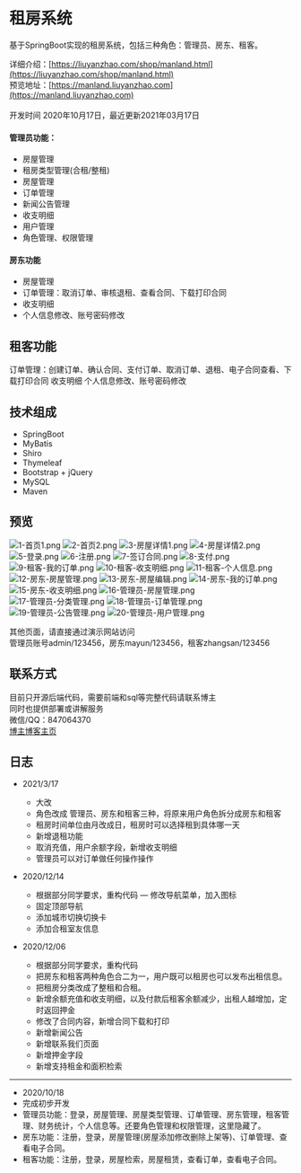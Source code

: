 # 租房系统
基于SpringBoot实现的租房系统，包括三种角色：管理员、房东、租客。


详细介绍：[https://liuyanzhao.com/shop/manland.html](https://liuyanzhao.com/shop/manland.html) <br/>
预览地址：[https://manland.liuyanzhao.com](https://manland.liuyanzhao.com)  <br/> <br/>
开发时间 2020年10月17日，最近更新2021年03月17日 <br/>


#### 管理员功能：
- 房屋管理
- 租房类型管理(合租/整租)
- 房屋管理
- 订单管理
- 新闻公告管理
- 收支明细
- 用户管理
- 角色管理、权限管理

#### 房东功能
- 房屋管理
- 订单管理：取消订单、审核退租、查看合同、下载打印合同
- 收支明细
- 个人信息修改、账号密码修改

## 租客功能
订单管理：创建订单、确认合同、支付订单、取消订单、退租、电子合同查看、下载打印合同
收支明细
个人信息修改、账号密码修改



## 技术组成
- SpringBoot
- MyBatis
- Shiro
- Thymeleaf
- Bootstrap + jQuery
- MySQL
- Maven


## 预览
![1-首页1.png](img/1-首页1.png)
![2-首页2.png](img/2-首页2.png)
![3-房屋详情1.png](img/3-房屋详情1.png)
![4-房屋详情2.png](img/4-房屋详情2.png)
![5-登录.png](img/5-登录.png)
![6-注册.png](img/6-注册.png)
![7-签订合同.png](img/7-签订合同.png)
![8-支付.png](img/8-支付.png)
![9-租客-我的订单.png](img/9-租客-我的订单.png)
![10-租客-收支明细.png](img/10-租客-收支明细.png)
![11-租客-个人信息.png](img/11-租客-个人信息.png)
![12-房东-房屋管理.png](img/12-房东-房屋管理.png)
![13-房东-房屋编辑.png](img/13-房东-房屋编辑.png)
![14-房东-我的订单.png](img/14-房东-我的订单.png)
![15-房东-收支明细.png](img/15-房东-收支明细.png)
![16-管理员-房屋管理.png](img/16-管理员-房屋管理.png)
![17-管理员-分类管理.png](img/17-管理员-分类管理.png)
![18-管理员-订单管理.png](img/18-管理员-订单管理.png)
![19-管理员-公告管理.png](img/19-管理员-公告管理.png)
![20-管理员-用户管理.png](img/20-管理员-用户管理.png)

其他页面，请直接通过演示网站访问 <br/>
管理员账号admin/123456，房东mayun/123456，租客zhangsan/123456


## 联系方式
目前只开源后端代码，需要前端和sql等完整代码请联系博主 <br/>
同时也提供部署或讲解服务  <br/>
微信/QQ：847064370 <br/>
[博主博客主页](https://liuyanzhao.com) <br/>

## 日志
- 2021/3/17
    - 大改
    - 角色改成 管理员、房东和租客三种，将原来用户角色拆分成房东和租客
    - 租房时间单位由月改成日，租房时可以选择租到具体哪一天
    - 新增退租功能
    - 取消充值，用户余额字段，新增收支明细
    - 管理员可以对订单做任何操作操作

- 2020/12/14
    - 根据部分同学要求，重构代码
    — 修改导航菜单，加入图标
    - 固定顶部导航
    - 添加城市切换切换卡
    - 添加合租室友信息
    
- 2020/12/06
    - 根据部分同学要求，重构代码
    - 把房东和租客两种角色合二为一，用户既可以租房也可以发布出租信息。 
    - 把租房分类改成了整租和合租。
    - 新增余额充值和收支明细，以及付款后租客余额减少，出租人越增加，定时返回押金
    - 修改了合同内容，新增合同下载和打印
    - 新增新闻公告
    - 新增联系我们页面
    - 新增押金字段
    - 新增支持租金和面积检索
<hr/>

- 2020/10/18
- 完成初步开发
- 管理员功能：登录，房屋管理、房屋类型管理、订单管理、房东管理，租客管理、财务统计，个人信息等。还要角色管理和权限管理，这里隐藏了。
- 房东功能：注册，登录，房屋管理(房屋添加修改删除上架等)、订单管理、查看电子合同。
- 租客功能：注册，登录，房屋检索，房屋租赁，查看订单，查看电子合同。
